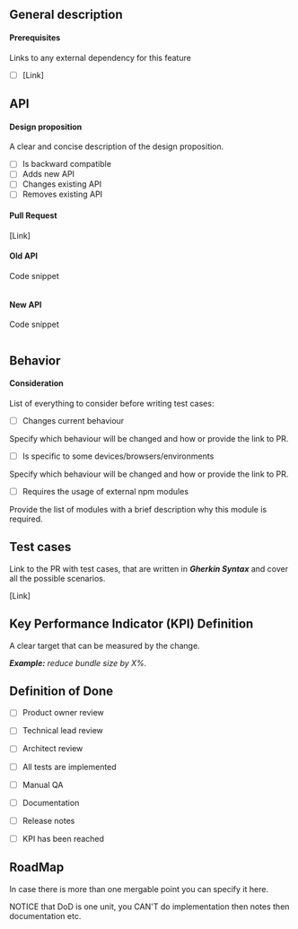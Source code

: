 ## General description

#### Prerequisites

Links to any external dependency for this feature

- [ ] [Link]

## API

#### Design proposition

A clear and concise description of the design proposition.

- [ ] Is backward compatible
- [ ] Adds new API
- [ ] Changes existing API
- [ ] Removes existing API

#### Pull Request

[Link]

#### Old API

Code snippet

```typescript
```

#### New API

Code snippet

```typescript
```

## Behavior

#### Consideration

List of everything to consider before writing test cases:

- [ ] Changes current behaviour

Specify which behaviour will be changed and how or provide the link to PR.

- [ ] Is specific to some devices/browsers/environments

Specify which behaviour will be changed and how or provide the link to PR.

- [ ] Requires the usage of external npm modules

Provide the list of modules with a brief description why this module is required.

<!--
Describe the feature behavior the best you can using gherkin feature file
Link to PR or Gherkin snippet
-->

## Test cases

Link to the PR with test cases, that are written in _**Gherkin Syntax**_ and cover all the possible scenarios.

[Link]

## Key Performance Indicator (KPI) Definition

A clear target that can be measured by the change.

_**Example:** reduce bundle size by X%._

## Definition of Done

-[ ] Product owner review

-[ ] Technical lead review

-[ ] Architect review

-[ ] All tests are implemented <!-- automatic testing -->

-[ ] Manual QA

-[ ] Documentation

-[ ] Release notes

-[ ] KPI has been reached

## RoadMap

In case there is more than one mergable point you can specify it here.

NOTICE that DoD is one unit, you CAN'T do implementation then notes then documentation etc.
